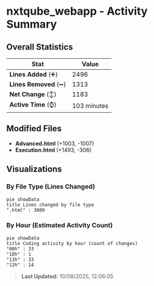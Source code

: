 # nxtqube_webapp - Activity Summary 

## Overall Statistics

| Stat                   | Value                                                             |
| ---------------------- | ----------------------------------------------------------------- |
| **Lines Added** (➕)   | 2496                                          |
| **Lines Removed** (➖) | 1313                                        |
| **Net Change** (↕)    | 1183                |
| **Active Time** (⌚)   | 103 minutes |


## Modified Files
- **Advanced.html** (+1003, -1007)
- **Execution.html** (+1493, -306)

## Visualizations

### By File Type (Lines Changed)

```mermaid
pie showData
title Lines changed by file type
".html" : 3809
```

### By Hour (Estimated Activity Count)

```mermaid
pie showData
title Coding activity by hour (count of changes)
"00h" : 33
"10h" : 1
"11h" : 33
"12h" : 14
```


> **Last Updated:** 10/08/2025, 12:06:05